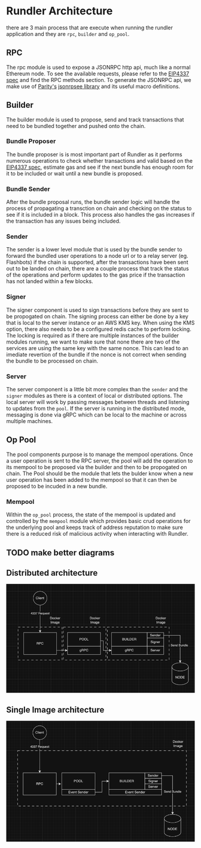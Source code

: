 # Rundler Architecture

there are 3 main process that are execute when running the rundler application and they are `rpc`, `builder` and `op_pool`.

## RPC

The rpc module is used to expose a JSONRPC http api, much like a normal Ethereum node. To see the available requests, please refer to the [EIP4337 spec](https://eips.ethereum.org/EIPS/eip-4337) and find the RPC methods section. 
To generate the JSONRPC api, we make use of [Parity's][parity] [jsonrpsee library][jsonrpsee] and its useful macro definitions.

## Builder

The builder module is used to propose, send and track transactions that need to be bundled together and pushed onto the chain. 

### Bundle Proposer

The bundle proposer is is most important part of Rundler as it performs numerous operations to check whether transactions and valid based on the [EIP4337 spec](https://eips.ethereum.org/EIPS/eip-4337), estimate gas and see if the next bundle
has enough room for it to be included or wait until a new bundle is proposed. 
 
### Bundle Sender 

After the bundle proposal runs, the bundle sender logic will handle the process of propagating a transction on chain and checking on the status to see if it is included in a block. This process also handles the gas increases if the transaction
has any issues being included.
 
### Sender

The sender is a lower level module that is used by the bundle sender to forward the bundled user operations to a node url or to a relay server (eg. Flashbots) if the chain is supported, after the transactions have been sent out to be landed on chain, there are a
couple process that track the status of the operations and perform updates to the gas price if the transaction has not landed within a few blocks.

### Signer

The signer component is used to sign transactions before they are sent to be propogated on chain. The signing process can either be done by a key that is local to the server instance or an AWS KMS key.
When using the KMS option, there also needs to be a configured redis cache to perform locking. The locking is required as if there are multiple instances of the builder modules running, we want to
make sure that none there are two of the services are using the same key with the same nonce. This can lead to an imediate revertion of the bundle if the nonce is not correct when sending the bundle to be
processed on chain.

### Server

The server component is a little bit more complex than the `sender` and the `signer` modules as there is a context of local or distributed options. The local server will work by passing messages between threads and listening to updates from the `pool`.
If the server is running in the distributed mode, messaging is done via gRPC which can be local to the machine or across multiple machines.

## Op Pool

The pool components purpose is to manage the mempool operations. Once a user operation is sent to the RPC server, the pool will add the operation to its mempool to be proposed via the builder and then to be propogated on chain. The Pool should be the 
module that lets the bulder know when a new user operation has been added to the mempool so that it can then be proposed to be incuded in a new bundle.

### Mempool

Within the `op_pool` process, the state of the mempool is updated and controlled by the `mempool` module which provides basic crud operations for the underlying pool and keeps track of address reputation to make sure there is a reduced risk of 
malicious activity when interacting with Rundler.

## TODO make better diagrams 

## Distributed architecture

![distributed](images/multiimage.png)  

## Single Image architecture

![singleimage](images/multiprocess.png)  

[parity]: https://www.parity.io/
[jsonrpsee]: https://github.com/paritytech/jsonrpsee

